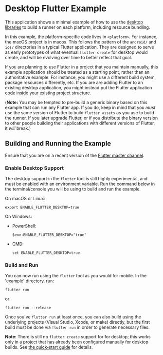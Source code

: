 # Desktop Flutter Example

This application shows a minimal example of how to use the [desktop
libraries](https://github.com/flutter/flutter/wiki/Desktop-shells) to build
a runner on each platform, including resource bundling.

In this example, the platform-specific code lives in `<platform>`. For
instance, the macOS project is in macos. This follows the pattern of
the `android/` and `ios/` directories in a typical Flutter application.
They are designed to serve as early prototypes of what eventual
`flutter create` for desktop would create, and will be evolving over time
to better reflect that goal.

If you are planning to use Flutter in a project that you maintain manually,
this example application should be treated as a starting point, rather than an
authoritative example. For instance, you might use a different build system,
package resources differently, etc. If you are are adding Flutter to an
existing desktop application, you might instead put the Flutter application code
inside your existing project structure.

(**Note:** You may be tempted to pre-build a generic binary based on this
example that can run any Flutter app. If you do, keep in mind that you *must*
use the same version of Flutter to build `flutter_assets` as you use to build
the runner. If you later upgrade Flutter, or if you distribute the binary
version to other people building their applications with different versions of
Flutter, it *will* break.)

## Building and Running the Example

Ensure that you are on a recent version of the [Flutter master
channel](https://github.com/flutter/flutter/wiki/Flutter-build-release-channels).

### Enable Desktop Support

The desktop support in the `flutter` tool is still highly experimental, and
must be enabled with an environment variable. Run the command below in the
terminal/console you will be using to build and run the example.

On macOS or Linux:

```
export ENABLE_FLUTTER_DESKTOP=true
```

On Windows:

* PowerShell:
  ```
  $env:ENABLE_FLUTTER_DESKTOP="true"
  ```
* CMD:

  ```
  set ENABLE_FLUTTER_DESKTOP=true
  ```

### Build and Run

You can now run using the `flutter` tool as you would for mobile. In the
'example' directory, run:

```
flutter run
```

or

```
flutter run --release
```

Once you've `flutter run` at least once, you can also build using the underlying projects
(Visual Studio, Xcode, or make) directly, but the first build must be done via `flutter run`
in order to generate necessary files.

**Note:** There is still no `flutter create` support for for desktop;
this works only in a project that has already been configured manually for
desktop builds. See [the quick-start guide](../Quick-Start.md) for details.

